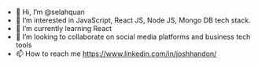 - 👋 Hi, I’m @selahquan
- 👀 I’m interested in JavaScript, React JS, Node JS, Mongo DB tech stack.
- 🌱 I’m currently learning React
- 💞️ I’m looking to collaborate on social media platforms and business tech tools
- 📫 How to reach me https://www.linkedin.com/in/joshhandon/

<!---
selahquan/selahquan is a ✨ special ✨ repository because its `README.md` (this file) appears on your GitHub profile.
You can click the Preview link to take a look at your changes.
--->
